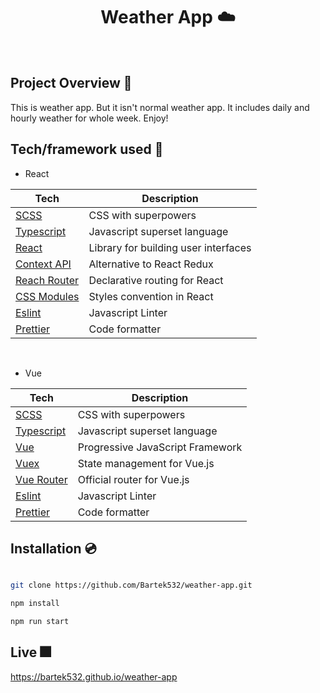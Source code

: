 <h1 align="center">
Weather App ☁️
</h1>

<br />

## Project Overview 🎨

This is weather app. But it isn't normal weather app. It includes daily and hourly weather for whole week. Enjoy!

## Tech/framework used 🧰

- React

| Tech                                                  | Description                               |
| ----------------------------------------------------- | ----------------------------------------- |
| [SCSS](https://sass-lang.com)                         | CSS with superpowers                      |
| [Typescript](https://www.typescriptlang.org/)         | Javascript superset language              |
| [React](https://reactjs.org/)                         | Library for building user interfaces      |
| [Context API](reactjs.org/docs/context.html)          | Alternative to React Redux                |
| [Reach Router](https://reach.tech/router)             | Declarative routing for React             |
| [CSS Modules](https://github.com/css-modules/css-modules)| Styles convention in React             |
| [Eslint](https://eslint.org/)                         | Javascript Linter                         |
| [Prettier](https://prettier.io/)                      | Code formatter                            |

<br />

- Vue

| Tech                                                  | Description                               |
| ----------------------------------------------------- | ----------------------------------------- |
| [SCSS](https://sass-lang.com)                         | CSS with superpowers                      |
| [Typescript](https://www.typescriptlang.org/)         | Javascript superset language              |
| [Vue](https://vuejs.org)                              | Progressive JavaScript Framework          |
| [Vuex](vuex.vuejs.org)                                | State management for Vue.js               |
| [Vue Router](https://router.vuejs.org)                | Official router for Vue.js                |
| [Eslint](https://eslint.org/)                         | Javascript Linter                         |
| [Prettier](https://prettier.io/)                      | Code formatter                            |

## Installation 💿

```bash

git clone https://github.com/Bartek532/weather-app.git

npm install

npm run start

```

## Live 🎆

https://bartek532.github.io/weather-app

